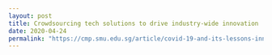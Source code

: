 ```yaml
---
layout: post
title: Crowdsourcing tech solutions to drive industry-wide innovation 
date: 2020-04-24
permalink: "https://cmp.smu.edu.sg/article/covid-19-and-its-lessons-innovation"
---
```

